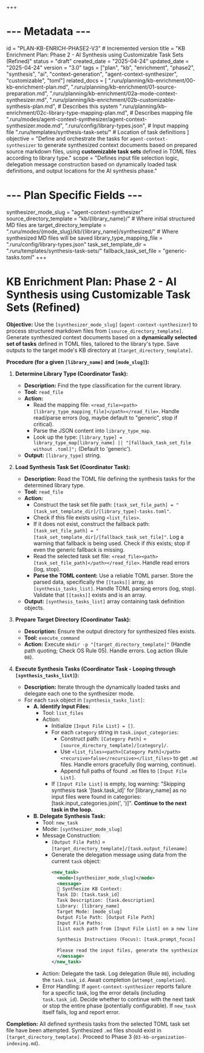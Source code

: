+++
# --- Metadata ---
id = "PLAN-KB-ENRICH-PHASE2-V3" # Incremented version
title = "KB Enrichment Plan: Phase 2 - AI Synthesis using Customizable Task Sets (Refined)"
status = "draft"
created_date = "2025-04-24"
updated_date = "2025-04-24"
version = "3.0"
tags = ["plan", "kb", "enrichment", "phase2", "synthesis", "ai", "context-generation", "agent-context-synthesizer", "customizable", "toml"]
related_docs = [
    ".ruru/planning/kb-enrichment/00-kb-enrichment-plan.md",
    ".ruru/planning/kb-enrichment/01-source-preparation.md",
    ".ruru/planning/kb-enrichment/02a-mode-context-synthesizer.md",
    ".ruru/planning/kb-enrichment/02b-customizable-synthesis-plan.md", # Describes this system
    ".ruru/planning/kb-enrichment/02c-library-type-mapping-plan.md", # Describes mapping file
    ".ruru/modes/agent-context-synthesizer/agent-context-synthesizer.mode.md",
    ".ruru/config/library-types.json", # Input mapping file
    ".ruru/templates/synthesis-task-sets/" # Location of task definitions
]
objective = "Define and orchestrate the tasks for `agent-context-synthesizer` to generate synthesized context documents based on prepared source markdown files, using **customizable task sets** defined in TOML files according to library type."
scope = "Defines input file selection logic, delegation message construction based on dynamically loaded task definitions, and output locations for the AI synthesis phase."
# --- Plan Specific Fields ---
synthesizer_mode_slug = "agent-context-synthesizer"
source_directory_template = "kb/{library_name}/" # Where initial structured MD files are
target_directory_template = ".ruru/modes/{mode_slug}/kb/{library_name}/synthesized/" # Where synthesized MD files will be saved
library_type_mapping_file = ".ruru/config/library-types.json"
task_set_template_dir = ".ruru/templates/synthesis-task-sets/"
fallback_task_set_file = "generic-tasks.toml"
+++

# KB Enrichment Plan: Phase 2 - AI Synthesis using Customizable Task Sets (Refined)

**Objective:** Use the `[synthesizer_mode_slug]` (`agent-context-synthesizer`) to process structured markdown files from `[source_directory_template]`. Generate synthesized context documents based on a **dynamically selected set of tasks** defined in TOML files, tailored to the library's type. Save outputs to the target mode's KB directory at `[target_directory_template]`.

**Procedure (for a given `[library_name]` and `[mode_slug]`):**

1.  **Determine Library Type (Coordinator Task):**
    *   **Description:** Find the type classification for the current library.
    *   **Tool:** `read_file`
    *   **Action:**
        *   Read the mapping file: `<read_file><path>[library_type_mapping_file]</path></read_file>`. Handle read/parse errors (log, maybe default to "generic", stop if critical).
        *   Parse the JSON content into `library_type_map`.
        *   Look up the type: `[library_type] = library_type_map[library_name] || "[fallback_task_set_file without .toml]";` (Default to 'generic').
    *   **Output:** `[library_type]` string.

2.  **Load Synthesis Task Set (Coordinator Task):**
    *   **Description:** Read the TOML file defining the synthesis tasks for the determined library type.
    *   **Tool:** `read_file`
    *   **Action:**
        *   Construct the task set file path: `[task_set_file_path] = "[task_set_template_dir]/[library_type]-tasks.toml"`.
        *   Check if this file exists using `<list_files>`.
        *   If it does not exist, construct the fallback path: `[task_set_file_path] = "[task_set_template_dir]/[fallback_task_set_file]"`. Log a warning that fallback is being used. Check if *this* exists; stop if even the generic fallback is missing.
        *   Read the selected task set file: `<read_file><path>[task_set_file_path]</path></read_file>`. Handle read errors (log, stop).
        *   **Parse the TOML content:** Use a reliable TOML parser. Store the parsed data, specifically the `[[tasks]]` array, as `[synthesis_tasks_list]`. Handle TOML parsing errors (log, stop). Validate that `[[tasks]]` exists and is an array.
    *   **Output:** `[synthesis_tasks_list]` array containing task definition objects.

3.  **Prepare Target Directory (Coordinator Task):**
    *   **Description:** Ensure the output directory for synthesized files exists.
    *   **Tool:** `execute_command`
    *   **Action:** Execute `mkdir -p "[target_directory_template]"` (Handle path quoting; Check OS Rule 05). Handle errors. Log action (Rule `08`).

4.  **Execute Synthesis Tasks (Coordinator Task - Looping through `[synthesis_tasks_list]`):**
    *   **Description:** Iterate through the dynamically loaded tasks and delegate each one to the synthesizer mode.
    *   For each `task` object in `[synthesis_tasks_list]`:
        *   **A. Identify Input Files:**
            *   Tool: `list_files`
            *   Action:
                *   Initialize `[Input File List] = []`.
                *   For each `category` string in `task.input_categories`:
                    *   Construct path: `[Category Path]` = `[source_directory_template]/[category]/`.
                    *   Use `<list_files><path>[Category Path]</path><recursive>false</recursive></list_files>` to get `.md` files. Handle errors gracefully (log warning, continue).
                    *   Append full paths of found `.md` files to `[Input File List]`.
                *   If `[Input File List]` is empty, log warning: "Skipping synthesis task '[task.task_id]' for [library_name] as no input files were found in categories: [task.input_categories.join(', ')]". **Continue to the next task in the loop.**
        *   **B. Delegate Synthesis Task:**
            *   Tool: `new_task`
            *   Mode: `[synthesizer_mode_slug]`
            *   Message Construction:
                *   `[Output File Path]` = `[target_directory_template]/[task.output_filename]`
                *   Generate the delegation message using data from the current `task` object:
                    ```xml
                    <new_task>
                      <mode>[synthesizer_mode_slug]</mode>
                      <message>
                      🧠 Synthesize KB Context:
                      Task ID: [task.task_id]
                      Task Description: [task.description]
                      Library: [library_name]
                      Target Mode: [mode_slug]
                      Output File Path: [Output File Path]
                      Input File Paths:
                      [List each path from [Input File List] on a new line]

                      Synthesis Instructions (Focus): [task.prompt_focus]

                      Please read the input files, generate the synthesized Markdown content with appropriate TOML frontmatter (title, summary, tags) according to the focus instructions, and write the result to the output file path. Report success or failure.
                      </message>
                    </new_task>
                    ```
            *   Action: Delegate the task. Log delegation (Rule `08`), including the `task.task_id`. Await completion (`attempt_completion`).
            *   Error Handling: If `agent-context-synthesizer` reports failure for a specific task, log the error details (including `task.task_id`). Decide whether to continue with the next task or stop the entire phase (potentially configurable). If `new_task` itself fails, log and report error.

**Completion:** All defined synthesis tasks from the selected TOML task set file have been attempted. Synthesized `.md` files should exist in `[target_directory_template]`. Proceed to Phase 3 (`03-kb-organization-indexing.md`).